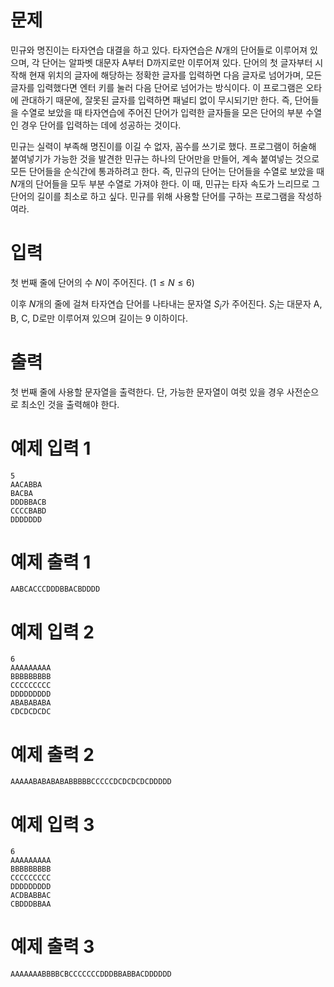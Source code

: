 # 문제

민규와 명진이는 타자연습 대결을 하고 있다. 타자연습은
$N$개의 단어들로 이루어져 있으며, 각 단어는 알파벳 대문자 A부터 D까지로만 이루어져 있다. 단어의 첫 글자부터 시작해 현재 위치의 글자에 해당하는 정확한 글자를 입력하면 다음 글자로 넘어가며, 모든 글자를 입력했다면 엔터 키를 눌러 다음 단어로 넘어가는 방식이다. 이 프로그램은 오타에 관대하기 때문에, 잘못된 글자를 입력하면 패널티 없이 무시되기만 한다. 즉, 단어들을 수열로 보았을 때 타자연습에 주어진 단어가 입력한 글자들을 모은 단어의 부분 수열인 경우 단어를 입력하는 데에 성공하는 것이다.

민규는 실력이 부족해 명진이를 이길 수 없자, 꼼수를 쓰기로 했다. 프로그램이 허술해 붙여넣기가 가능한 것을 발견한 민규는 하나의 단어만을 만들어, 계속 붙여넣는 것으로 모든 단어들을 순식간에 통과하려고 한다. 즉, 민규의 단어는 단어들을 수열로 보았을 때
$N$개의 단어들을 모두 부분 수열로 가져야 한다. 이 때, 민규는 타자 속도가 느리므로 그 단어의 길이를 최소로 하고 싶다. 민규를 위해 사용할 단어를 구하는 프로그램을 작성하여라.

# 입력

첫 번째 줄에 단어의 수
$N$이 주어진다.
$(1 \leq N \leq 6)$

이후
$N$개의 줄에 걸쳐 타자연습 단어를 나타내는 문자열
$S_i$가 주어진다.
$S_i$는 대문자 A, B, C, D로만 이루어져 있으며 길이는
$9$ 이하이다.

# 출력

첫 번째 줄에 사용할 문자열을 출력한다. 단, 가능한 문자열이 여럿 있을 경우 사전순으로 최소인 것을 출력해야 한다.

# 예제 입력 1

```
5
AACABBA
BACBA
DDDBBACB
CCCCBABD
DDDDDDD
```

# 예제 출력 1

```
AABCACCCDDDBBACBDDDD
```

# 예제 입력 2

```
6
AAAAAAAAA
BBBBBBBBB
CCCCCCCCC
DDDDDDDDD
ABABABABA
CDCDCDCDC
```

# 예제 출력 2

```
AAAAABABABABABBBBBCCCCCDCDCDCDCDDDDD
```

# 예제 입력 3

```
6
AAAAAAAAA
BBBBBBBBB
CCCCCCCCC
DDDDDDDDD
ACDBABBAC
CBDDDBBAA
```

# 예제 출력 3

```
AAAAAAABBBBCBCCCCCCCDDDBBABBACDDDDDD
```
